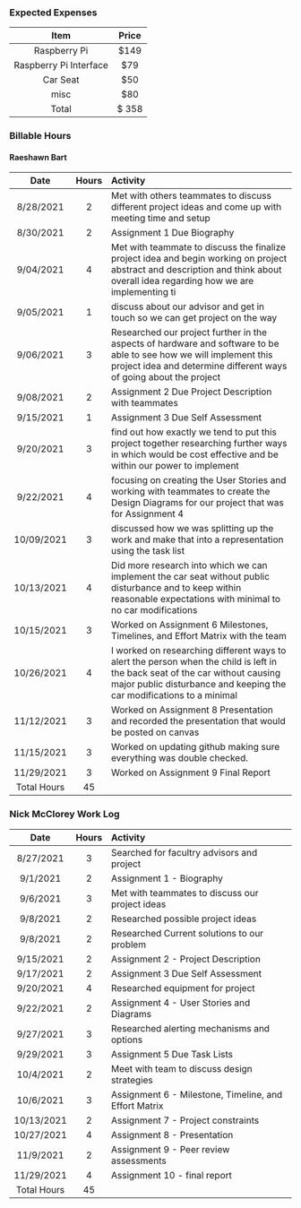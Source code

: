 
### Expected Expenses
| Item | Price
| :---: |  :---: |
Raspberry Pi | $149 |
Raspberry Pi Interface | $79 |
Car Seat  | $50 |
misc |$80|
Total | $ 358|



### Billable Hours

#### Raeshawn Bart
Date | Hours | Activity |
| :---: |  :---: | :--- |
8/28/2021 | 2 | Met with others teammates to discuss different project ideas and come up with meeting time and setup |
8/30/2021 |  2  | Assignment 1 Due Biography |
9/04/2021 | 4 | Met with teammate to discuss the finalize project idea and begin working on project abstract and description and think about overall idea regarding how we are implementing ti |
9/05/2021 | 1 |discuss about our advisor and get in touch so we can get project on the way |
9/06/2021 | 3 | Researched our project further in the aspects of hardware and software to be able to see how we will implement this project idea and determine different ways of going about the project|
9/08/2021 | 2 | Assignment 2 Due Project Description with teammates |
9/15/2021 | 1 | Assignment 3 Due Self Assessment |
9/20/2021 | 3 | find out how exactly we tend to put this project together researching further ways in which would be cost effective and be within our power to implement 
9/22/2021 | 4 | focusing  on creating the User Stories and working with teammates to create the Design Diagrams for our project that was for Assignment 4 |
10/09/2021 | 3 | discussed how we was splitting up the work and make that into a representation using the task list |
10/13/2021 | 4 | Did more research into which we can implement the car seat without public disturbance and to keep within reasonable expectations with minimal to no car modifications  |
10/15/2021 | 3 | Worked on Assignment 6 Milestones, Timelines, and Effort Matrix with the team |
10/26/2021 | 4| I worked on researching different ways to alert the person when the child is left in the back seat of the car without causing major public disturbance and keeping the car modifications to a minimal  |
11/12/2021 | 3 | Worked on Assignment 8 Presentation and recorded the presentation  that would be posted on canvas|
11/15/2021 | 3 | Worked on updating github making sure everything was double checked.|
11/29/2021 | 3 | Worked on Assignment 9 Final Report |
Total Hours | 45 | 

### Nick McClorey Work Log
Date | Hours | Activity |
| :---: |  :---: | :--- |
8/27/2021 | 3 | Searched for facultry advisors and project |
9/1/2021 | 2 | Assignment 1 - Biography |
9/6/2021 | 3 | Met with teammates to discuss our project ideas |
9/8/2021 | 2 | Researched possible project ideas|
9/8/2021 | 2 | Researched Current solutions to our problem |
9/15/2021 | 2 | Assignment 2 - Project Description |
9/17/2021 | 2 | Assignment 3 Due Self Assessment |
9/20/2021 | 4 | Researched equipment for project|
9/22/2021 | 2 | Assignment 4 - User Stories and Diagrams|
9/27/2021 | 3 | Researched alerting mechanisms and options|
9/29/2021 | 3 | Assignment 5 Due Task Lists |
10/4/2021 | 2 | Meet with team to discuss design strategies |
10/6/2021 | 3 | Assignment 6 - Milestone, Timeline, and Effort Matrix |
10/13/2021 | 2 | Assignment 7 - Project constraints |
10/27/2021 | 4 | Assignment 8 - Presentation
11/9/2021 | 2 | Assignment 9 - Peer review assessments
11/29/2021 | 4 | Assignment 10 - final report |
Total Hours | 45 | 
